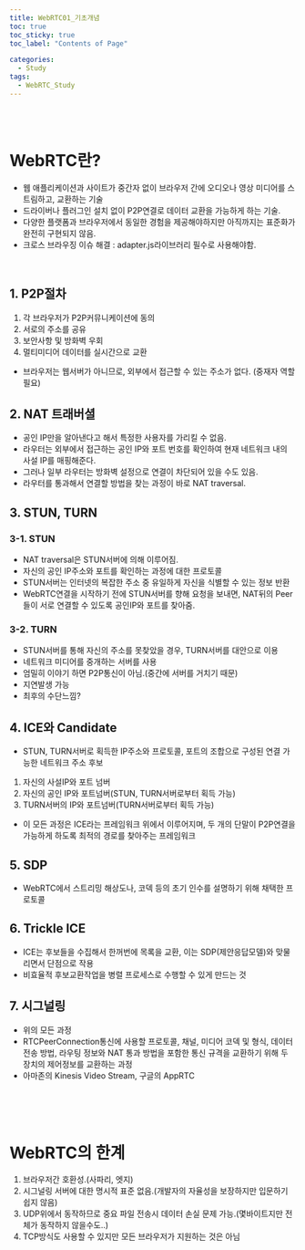 ```yaml
---
title: WebRTC01_기초개념
toc: true
toc_sticky: true
toc_label: "Contents of Page"

categories:
  - Study
tags:
  - WebRTC_Study
---
```


<br><br>


# WebRTC란?
- 웹 애플리케이션과 사이트가 중간자 없이 브라우저 간에 오디오나 영상 미디어를 스트림하고, 교환하는 기술
- 드라이버나 플러그인 설치 없이 P2P연결로 데이터 교환을 가능하게 하는 기술.
- 다양한 플랫폼과 브라우저에서 동일한 경험을 제공해야하지만 아직까지는 표준화가 완전히 구현되지 않음.
- 크로스 브라우징 이슈 해결 : adapter.js라이브러리 필수로 사용해야함.

<br>

## 1. P2P절차
1. 각 브라우저가 P2P커뮤니케이션에 동의
2. 서로의 주소를 공유
3. 보안사항 및 방화벽 우회
4. 멀티미디어 데이터를 실시간으로 교환
- 브라우저는 웹서버가 아니므로, 외부에서 접근할 수 있는 주소가 없다. (중재자 역할 필요)

## 2. NAT 트래버셜
- 공인 IP만을 알아낸다고 해서 특정한 사용자를 가리킬 수 없음.
- 라우터는 외부에서 접근하는 공인 IP와 포트 번호를 확인하여 현재 네트워크 내의 사설 IP를 매핑해준다.
- 그러나 일부 라우터는 방화벽 설정으로 연결이 차단되어 있을 수도 있음.
- 라우터를 통과해서 연결할 방법을 찾는 과정이 바로 NAT traversal.

## 3. STUN, TURN
### 3-1. STUN
- NAT traversal은 STUN서버에 의해 이루어짐.
- 자신의 공인 IP주소와 포트를 확인하는 과정에 대한 프로토콜
- STUN서버는 인터넷의 복잡한 주소 중 유일하게 자신을 식별할 수 있는 정보 반환
- WebRTC연결을 시작하기 전에 STUN서버를 향해 요청을 보내면, NAT뒤의 Peer들이 서로 연결할 수 있도록 공인IP와 포트를 찾아줌.

### 3-2. TURN
- STUN서버를 통해 자신의 주소를 못찾았을 경우, TURN서버를 대안으로 이용
- 네트워크 미디어를 중개하는 서버를 사용
- 엄밀히 이야기 하면 P2P통신이 아님.(중간에 서버를 거치기 때문)
- 지연발생 가능
- 최후의 수단느낌?

## 4. ICE와 Candidate
- STUN, TURN서버로 획득한 IP주소와 프로토콜, 포트의 조합으로 구성된 연결 가능한 네트워크 주소 후보
1. 자신의 사설IP와 포트 넘버
2. 자신의 공인 IP와 포트넘버(STUN, TURN서버로부터 획득 가능)
3. TURN서버의 IP와 포트넘버(TURN서버로부터 획득 가능)

- 이 모든 과정은 ICE라는 프레임워크 위에서 이루어지며, 두 개의 단말이 P2P연결을 가능하게 하도록 최적의 경로를 찾아주는 프레임워크

## 5. SDP
- WebRTC에서 스트리밍 해상도나, 코덱 등의 초기 인수를 설명하기 위해 채택한 프로토콜

## 6. Trickle ICE
- ICE는 후보들을 수집해서 한꺼번에 목록을 교환, 이는 SDP(제안응답모델)와 맞물리면서 단점으로 작용
- 비효율적 후보교환작업을 병렬 프로세스로 수행할 수 있게 만드는 것

## 7. 시그널링
- 위의 모든 과정
- RTCPeerConnection통신에 사용할 프로토콜, 채널, 미디어 코덱 및 형식, 데이터 전송 방법, 라우팅 정보와 NAT 통과 방법을 포함한 통신 규격을 교환하기 위해 두 장치의 제어정보를 교환하는 과정
- 아마존의 Kinesis Video Stream, 구글의 AppRTC 

<br><br><br>

# WebRTC의 한계
1. 브라우저간 호환성.(사파리, 엣지)
2. 시그널링 서버에 대한 명시적 표준 없음.(개발자의 자율성을 보장하지만 입문하기 쉽지 않음)
3. UDP위에서 동작하므로 중요 파일 전송시 데이터 손실 문제 가능.(몇바이트지만 전체가 동작하지 않을수도..)
4. TCP방식도 사용할 수 있지만 모든 브라우저가 지원하는 것은 아님

<br><br><br>
